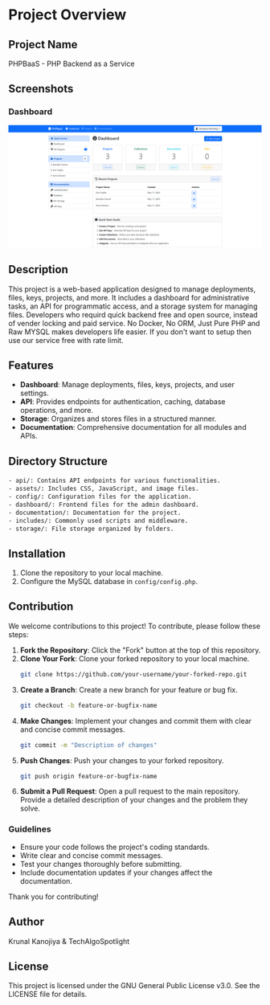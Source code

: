# Project Overview

## Project Name
PHPBaaS - PHP Backend as a Service

## Screenshots

### Dashboard
![Dashboard Screenshot](assets/img/phpbaas-dashboard.png)

## Description
This project is a web-based application designed to manage deployments, files, keys, projects, and more. It includes a dashboard for administrative tasks, an API for programmatic access, and a storage system for managing files. Developers who requird quick backend free and open source, instead of vender locking and paid service. No Docker, No ORM, Just Pure PHP and Raw MYSQL makes developers life easier. If you don't want to setup then use our service free with rate limit.

## Features
- **Dashboard**: Manage deployments, files, keys, projects, and user settings.
- **API**: Provides endpoints for authentication, caching, database operations, and more.
- **Storage**: Organizes and stores files in a structured manner.
- **Documentation**: Comprehensive documentation for all modules and APIs.

## Directory Structure
```
- api/: Contains API endpoints for various functionalities.
- assets/: Includes CSS, JavaScript, and image files.
- config/: Configuration files for the application.
- dashboard/: Frontend files for the admin dashboard.
- documentation/: Documentation for the project.
- includes/: Commonly used scripts and middleware.
- storage/: File storage organized by folders.
```

## Installation
1. Clone the repository to your local machine.
2. Configure the MySQL database in `config/config.php`.

## Contribution
We welcome contributions to this project! To contribute, please follow these steps:

1. **Fork the Repository**: Click the "Fork" button at the top of this repository.
2. **Clone Your Fork**: Clone your forked repository to your local machine.
    ```bash
    git clone https://github.com/your-username/your-forked-repo.git
    ```
3. **Create a Branch**: Create a new branch for your feature or bug fix.
    ```bash
    git checkout -b feature-or-bugfix-name
    ```
4. **Make Changes**: Implement your changes and commit them with clear and concise commit messages.
    ```bash
    git commit -m "Description of changes"
    ```
5. **Push Changes**: Push your changes to your forked repository.
    ```bash
    git push origin feature-or-bugfix-name
    ```
6. **Submit a Pull Request**: Open a pull request to the main repository. Provide a detailed description of your changes and the problem they solve.

### Guidelines
- Ensure your code follows the project's coding standards.
- Write clear and concise commit messages.
- Test your changes thoroughly before submitting.
- Include documentation updates if your changes affect the documentation.

Thank you for contributing!

## Author
Krunal Kanojiya & TechAlgoSpotlight

## License
This project is licensed under the GNU General Public License v3.0. See the LICENSE file for details.
